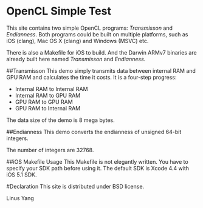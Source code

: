 OpenCL Simple Test
===============

This site contains two simple OpenCL programs: *Transmisson* and *Endianness*.
Both programs could be built on multiple platforms, such as
iOS (clang), Mac OS X (clang) and Windows (MSVC) etc.

There is also a Makefile for iOS to build. And the Darwin ARMv7 binaries are already built here named *Transmisson* and *Endianness*.

##Transmisson
This demo simply transmits data between internal RAM and GPU RAM and calculates the time it costs. It is a four-step progress:

* Internal RAM to Internal RAM
* Internal RAM to GPU RAM
* GPU RAM to GPU RAM
* GPU RAM to Internal RAM

The data size of the demo is 8 mega bytes.

##Endianness
This demo converts the endianness of unsigned 64-bit integers.

The number of integers are 32768.

##iOS Makefile Usage
This Makefile is not elegantly written. You have to specify your SDK path before using it. The default SDK is Xcode 4.4 with iOS 5.1 SDK.

#Declaration
This site is distributed under BSD license.

Linus Yang
